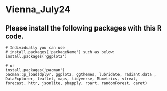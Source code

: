 # Vienna_July24

## Please install the following packages with this R code.

```
# Individually you can use 
# install.packages('packageName') such as below:
install.packages('ggplot2')

# or 
install.packages('pacman')
pacman::p_load(dplyr, ggplot2, ggthemes, lubridate, radiant.data , 
DataExplorer, leaflet, maps, tidyverse, MLmetrics, vtreat, 
forecast, httr, jsonlite, pbapply, rpart, randomForest, caret)
```